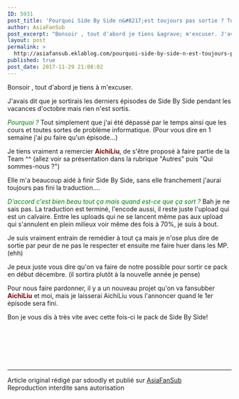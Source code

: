```yaml
---
ID: 5931
post_title: 'Pourquoi Side By Side n&#8217;est toujours pas sortie ? Tu ne sors plus rien ?'
author: AsiaFanSub
post_excerpt: "Bonsoir , tout d'abord je tiens &agrave; m'excuser. J'avais dit que je sortirais les derniers &eacute;pisodes de Side By Side pendant les vacances d'octobre mais rien n'est sortis. Pourquoi ? Tout simplement que j'ai &eacute;t&eacute; d&eacute;pass&eacute; par le temps ainsi que les cours et toutes sortes de probl&egrave;me informatique...."
layout: post
permalink: >
  http://asiafansub.eklablog.com/pourquoi-side-by-side-n-est-toujours-pas-sortie-tu-ne-sors-plus-rien-a132947374
published: true
post_date: 2017-11-29 21:08:02
---
```

<p>Bonsoir , tout d'abord je tiens &agrave; m'excuser.</p>
<p>J'avais dit que je sortirais les derniers &eacute;pisodes de Side By Side pendant les vacances d'octobre mais rien n'est sortis.</p>
<p><em><span style="color: #008000;">Pourquoi ?</span></em> Tout simplement que j'ai &eacute;t&eacute; d&eacute;pass&eacute; par le temps ainsi que les cours et toutes sortes de probl&egrave;me informatique. (Pour vous dire en 1 semaine j'ai pu faire qu'un &eacute;pisode...)</p>
<p>Je tiens vraiment a remercier <strong><span style="color: #800000;">AichiLiu</span></strong>, de s'&ecirc;tre propos&eacute; &agrave; faire partie de la Team ^^ (allez voir sa pr&eacute;sentation dans la rubrique "Autres" puis "Qui sommes-nous ?")</p>
<p>Elle m'a beaucoup aid&eacute; &agrave; finir Side By Side, sans elle franchement j'aurai toujours pas fini la traduction....</p>
<p><em><span style="color: #008000;">D'accord c'est bien beau tout &ccedil;a mais quand est-ce que &ccedil;a sort ?</span></em> Bah je ne sais pas. La traduction est termin&eacute;, l'encode aussi, il reste juste l'upload qui est un calvaire. Entre les uploads qui ne se lancent m&ecirc;me pas aux upload qui s'annulent en plein milieux voir m&ecirc;me des fois &agrave; 70%, je suis &agrave; bout.</p>
<p>Je suis vraiment entrain de rem&eacute;dier &agrave; tout &ccedil;a mais je n'ose plus dire de sortie par peur de ne pas le respecter et ensuite me faire huer dans les MP. (ehh)</p>
<p>Je&nbsp;peux juste vous dire qu'on va faire de notre possible pour sortir ce pack en d&eacute;but d&eacute;cembre. (il sortira plut&ocirc;t &agrave; la nouvelle ann&eacute;e je pense)</p>
<p>Pour nous faire pardonner, il y a un nouveau projet qu'on va&nbsp;fansubber <span style="color: #800000;"><strong>AichiLiu</strong></span> et moi, mais je laisserai AichiLiu vous l'annoncer quand le 1er &eacute;pisode sera fini.</p>
<p>Bon je vous dis &agrave; tr&egrave;s vite avec cette fois-ci le pack de Side By Side!</p>
<p>&nbsp;</p><br /><br /><br /><hr />Article original rédigé par sdoodly et publié sur <a href="http://asiafansub.eklablog.com/">AsiaFanSub</a> <br /> Reproduction interdite sans autorisation